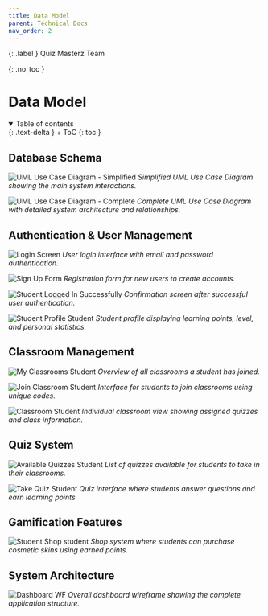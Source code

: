 ```yaml
---
title: Data Model
parent: Technical Docs
nav_order: 2
---
```


{: .label }
Quiz Masterz Team

{: .no_toc }
# Data Model

<details open markdown="block">
{: .text-delta }
<summary>Table of contents</summary>
+ ToC
{: toc }
</details>

## Database Schema

![UML Use Case Diagram - Simplified](../assets/images/FullStack_Quizz_Masterz_UML_Use_Case_Diagramm_simplified.jpg)
*Simplified UML Use Case Diagram showing the main system interactions.*

![UML Use Case Diagram - Complete](../assets/images/FullStack_Quizz_Mastzerz_Complete_UML_Use_Case_Diagram.jpg)
*Complete UML Use Case Diagram with detailed system architecture and relationships.*

## Authentication & User Management

![Login Screen](../assets/images/Login%20Screen.PNG)
*User login interface with email and password authentication.*

![Sign Up Form](../assets/images/Sign%20up%20form.PNG)
*Registration form for new users to create accounts.*

![Student Logged In Successfully](../assets/images/Student%20logged%20in%20successfully.PNG)
*Confirmation screen after successful user authentication.*

![Student Profile Student](../assets/images/Student%20Profile%20Student.PNG)
*Student profile displaying learning points, level, and personal statistics.*

## Classroom Management

![My Classrooms Student](../assets/images/My%20classrooms%20Student.PNG)
*Overview of all classrooms a student has joined.*

![Join Classroom Student](../assets/images/join%20classroom%20student.PNG)
*Interface for students to join classrooms using unique codes.*

![Classroom Student](../assets/images/Classroom%20Student.PNG)
*Individual classroom view showing assigned quizzes and class information.*

## Quiz System

![Available Quizzes Student](../assets/images/Available%20Quizzes%20Student.PNG)
*List of quizzes available for students to take in their classrooms.*

![Take Quiz Student](../assets/images/Take%20Quiz%20Student.PNG)
*Quiz interface where students answer questions and earn learning points.*

## Gamification Features

![Student Shop student](../assets/images/Student%20Shop%20student.PNG)
*Shop system where students can purchase cosmetic skins using earned points.*

## System Architecture

![Dashboard WF](../assets/images/Dashboard%20WF.PNG)
*Overall dashboard wireframe showing the complete application structure.*

